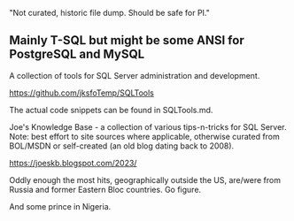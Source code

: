 "Not curated, historic file dump. Should be safe for PI."


## Mainly T-SQL but might be some ANSI for PostgreSQL and MySQL 

A collection of tools for SQL Server administration and development. 

https://github.com/jksfoTemp/SQLTools

The actual code snippets can be found in SQLTools.md.

Joe's Knowledge Base - a collection of various tips-n-tricks for SQL Server. Note: best effort to site sources where applicable, otherwise curated from BOL/MSDN or self-created (an old blog dating back to 2008). 

https://joeskb.blogspot.com/2023/

Oddly enough the most hits, geographically outside the US, are/were from Russia and former Eastern
Bloc countries. 
Go figure. 

And some prince in Nigeria. 

